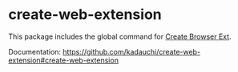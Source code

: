 # create-web-extension

This package includes the global command for [Create Browser Ext](https://github.com/kadauchi/create-web-extension).

Documentation: https://github.com/kadauchi/create-web-extension#create-web-extension
